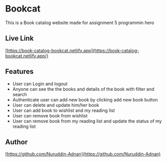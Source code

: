 
# Bookcat

This is a Book catalog website  made for assignment 5 programmin hero


## Live Link

[https://book-catalog-bookcat.netlify.app](https://book-catalog-bookcat.netlify.app/)


## Features

* User can Login and logout
* Anyone can see the the books and details of the book with filter and search
* Authenticate user can add new book by clicking add new book button 
* User can delete and update him/her book
* User can add book to wishlist and my reading list
* User can remove book from wishlist
* User can remove book from my reading list and update the status of my reading list



## Author

 [https://github.com/Nuruddin-Adnan](https://github.com/Nuruddin-Adnan)

